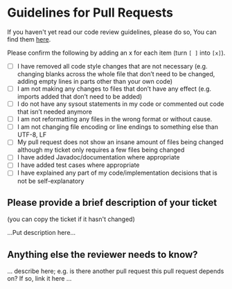 # Guidelines for Pull Requests

If you haven't yet read our code review guidelines, please do so, You can find them [here](https://diging.atlassian.net/wiki/spaces/DIGING/pages/2256076801/Code+Review+Guidelines).

Please confirm the following by adding an x for each item (turn `[ ]` into `[x]`).

- [ ] I have removed all code style changes that are not necessary (e.g. changing blanks across the whole file that don’t need to be changed, adding empty lines in parts other than your own code)
- [ ] I am not making any changes to files that don’t have any effect (e.g. imports added that don’t need to be added)
- [ ] I do not have any sysout statements in my code or commented out code that isn’t needed anymore
- [ ] I am not reformatting any files in the wrong format or without cause. 
- [ ] I am not changing file encoding or line endings to something else than UTF-8, LF
- [ ] My pull request does not show an insane amount of files being changed although my ticket only requires a few files being changed
- [ ] I have added Javadoc/documentation where appropriate
- [ ] I have added test cases where appropriate
- [ ] I have explained any part of my code/implementation decisions that is not be self-explanatory

## Please provide a brief description of your ticket 
(you can copy the ticket if it hasn't changed) 

...Put description here...
  
## Anything else the reviewer needs to know?

... describe here; e.g. is there another pull request this pull request depends on? If so, link it here ...
